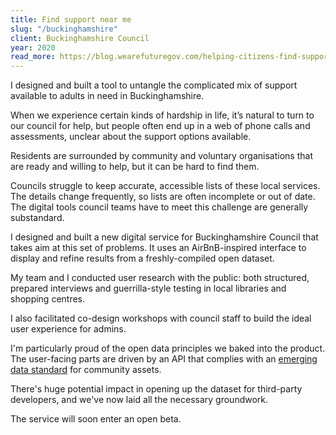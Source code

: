 ```yaml
---
title: Find support near me
slug: "/buckinghamshire"
client: Buckinghamshire Council
year: 2020
read_more: https://blog.wearefuturegov.com/helping-citizens-find-support-649d232da914
---
```


I designed and built a tool to untangle the complicated mix of support available to adults in need in Buckinghamshire.

When we experience certain kinds of hardship in life, it’s natural to turn to our council for help, but people often end up in a web of phone calls and assessments, unclear about the support options available.

Residents are surrounded by community and voluntary organisations that are ready and willing to help, but it can be hard to find them. 

Councils struggle to keep accurate, accessible lists of these local services. The details change frequently, so lists are often incomplete or out of date. The digital tools council teams have to meet this challenge are generally substandard.

I designed and built a new digital service for Buckinghamshire Council that takes aim at this set of problems. It uses an AirBnB-inspired interface to display and refine results from a freshly-compiled open dataset.

My team and I conducted user research with the public: both structured, prepared interviews and guerrilla-style testing in local libraries and shopping centres.

I also facilitated co-design workshops with council staff to build the ideal user experience for admins.

I'm particularly proud of the open data principles we baked into the product. The user-facing parts are driven by an API that complies with an [emerging data standard](https://openreferral.org/) for community assets.

There's huge potential impact in opening up the dataset for third-party developers, and we've now laid all the necessary groundwork.

The service will soon enter an open beta.